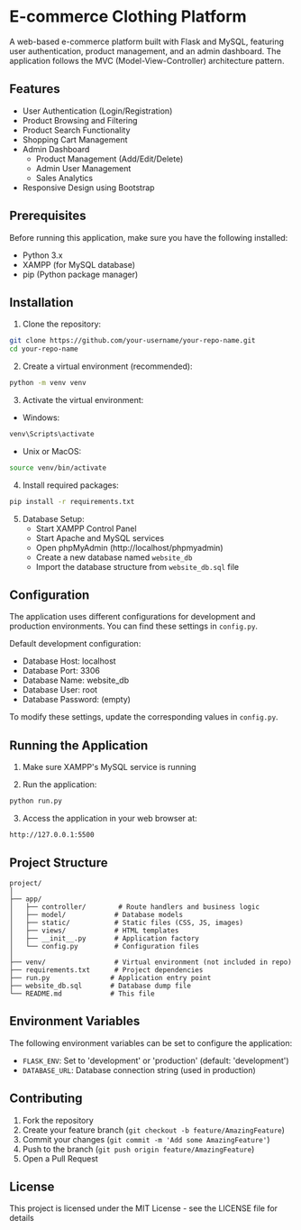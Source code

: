 # E-commerce Clothing Platform

A web-based e-commerce platform built with Flask and MySQL, featuring user authentication, product management, and an admin dashboard. The application follows the MVC (Model-View-Controller) architecture pattern.

## Features

- User Authentication (Login/Registration)
- Product Browsing and Filtering
- Product Search Functionality
- Shopping Cart Management
- Admin Dashboard
  - Product Management (Add/Edit/Delete)
  - Admin User Management
  - Sales Analytics
- Responsive Design using Bootstrap

## Prerequisites

Before running this application, make sure you have the following installed:
- Python 3.x
- XAMPP (for MySQL database)
- pip (Python package manager)

## Installation

1. Clone the repository:
```bash
git clone https://github.com/your-username/your-repo-name.git
cd your-repo-name
```

2. Create a virtual environment (recommended):
```bash
python -m venv venv
```

3. Activate the virtual environment:
- Windows:
```bash
venv\Scripts\activate
```
- Unix or MacOS:
```bash
source venv/bin/activate
```

4. Install required packages:
```bash
pip install -r requirements.txt
```

5. Database Setup:
   - Start XAMPP Control Panel
   - Start Apache and MySQL services
   - Open phpMyAdmin (http://localhost/phpmyadmin)
   - Create a new database named `website_db`
   - Import the database structure from `website_db.sql` file

## Configuration

The application uses different configurations for development and production environments. You can find these settings in `config.py`.

Default development configuration:
- Database Host: localhost
- Database Port: 3306
- Database Name: website_db
- Database User: root
- Database Password: (empty)

To modify these settings, update the corresponding values in `config.py`.

## Running the Application

1. Make sure XAMPP's MySQL service is running

2. Run the application:
```bash
python run.py
```

3. Access the application in your web browser at:
```
http://127.0.0.1:5500
```

## Project Structure

```
project/
│
├── app/
│   ├── controller/        # Route handlers and business logic
│   ├── model/            # Database models
│   ├── static/           # Static files (CSS, JS, images)
│   ├── views/            # HTML templates
│   ├── __init__.py       # Application factory
│   └── config.py         # Configuration files
│
├── venv/                 # Virtual environment (not included in repo)
├── requirements.txt      # Project dependencies
├── run.py               # Application entry point
├── website_db.sql       # Database dump file
└── README.md            # This file
```

## Environment Variables

The following environment variables can be set to configure the application:
- `FLASK_ENV`: Set to 'development' or 'production' (default: 'development')
- `DATABASE_URL`: Database connection string (used in production)

## Contributing

1. Fork the repository
2. Create your feature branch (`git checkout -b feature/AmazingFeature`)
3. Commit your changes (`git commit -m 'Add some AmazingFeature'`)
4. Push to the branch (`git push origin feature/AmazingFeature`)
5. Open a Pull Request

## License

This project is licensed under the MIT License - see the LICENSE file for details
